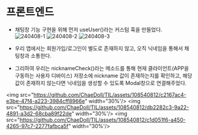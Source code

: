 # 프론트엔드
- 채팅창 기능 구현을 위해 먼저 useUser()라는 커스텀 훅을 만들었다.  
![240408-1](https://github.com/ChaeDoll/TIL/assets/108540812/43a2687b-b17f-4e5e-a686-1baecdd583f6)
![240408-2](https://github.com/ChaeDoll/TIL/assets/108540812/81a58050-7db2-4ee6-8507-75283780c437)
![240408-3](https://github.com/ChaeDoll/TIL/assets/108540812/e5e4ed42-9cd4-4606-a91f-057ed7a31566)

- 우리 앱에서는 회원가입/로그인이 별도로 존재하지 않고, 오직 닉네임을 통해서 채팅창과 소통한다.
- 그리하여 우리는 nicknameCheck()라는 메소드를 통해 현재 클라이언트(APP을 구동하는 사용자 디바이스) 저장소에 nickname 값이 존재하는지를 확인하고, 해당 값이 존재하지 않는다면 닉네임을 생성할 수 있도록 Modal창으로 연결해주었다.

<img src="https://github.com/ChaeDoll/TIL/assets/108540812/c2167ac4-e3be-47f4-a223-3984cff8966e" width="30%'/>
<img src="https://github.com/ChaeDoll/TIL/assets/108540812/db2282c3-9a22-4891-a3d2-68cba89f22de" width="30%'/>
<img src="https://github.com/ChaeDoll/TIL/assets/108540812/c1d051f6-a450-4265-97c7-2277fafbca5f" width="30%'/>
